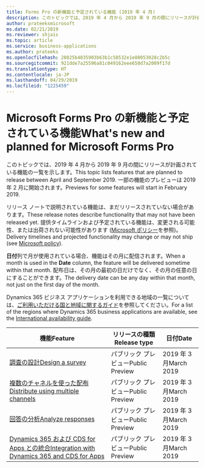 ```yaml
---
title: Forms Pro の新機能と予定されている機能 (2019 年 4 月)
description: このトピックでは、2019 年 4 月から 2019 年 9 月の間にリリースが計画されている機能の一覧を示します。
author: prateeksmicrosoft
ms.date: 02/21/2019
ms.reviewer: shjais
ms.topic: article
ms.service: business-applications
ms.author: prateeks
ms.openlocfilehash: 28025b4835903b63b1c58532e1e88053028c2b5c
ms.sourcegitcommit: 921dde7a25596a81c049162eee650d7a2009f17d
ms.translationtype: HT
ms.contentlocale: ja-JP
ms.lasthandoff: 04/29/2019
ms.locfileid: "1225459"
---
```

#  <a name="whats-new-and-planned-for-microsoft-forms-pro"></a><span data-ttu-id="abda0-103">Microsoft Forms Pro の新機能と予定されている機能</span><span class="sxs-lookup"><span data-stu-id="abda0-103">What's new and planned for Microsoft Forms Pro</span></span> 



<span data-ttu-id="abda0-104">このトピックでは、2019 年 4 月から 2019 年 9 月の間にリリースが計画されている機能の一覧を示します。</span><span class="sxs-lookup"><span data-stu-id="abda0-104">This topic lists features that are planned to release between April and September 2019.</span></span> <span data-ttu-id="abda0-105">一部の機能のプレビューは 2019 年 2 月に開始されます。</span><span class="sxs-lookup"><span data-stu-id="abda0-105">Previews for some features will start in February 2019.</span></span>

<span data-ttu-id="abda0-106">リリース ノートで説明されている機能は、まだリリースされていない場合があります。</span><span class="sxs-lookup"><span data-stu-id="abda0-106">These release notes describe functionality that may not have been released yet.</span></span> <span data-ttu-id="abda0-107">提供タイムラインおよび予定されている機能は、変更される可能性、または出荷されない可能性があります ([Microsoft ポリシー](https://go.microsoft.com/fwlink/p/?linkid=2007332)を参照)。</span><span class="sxs-lookup"><span data-stu-id="abda0-107">Delivery timelines and projected functionality may change or may not ship (see [Microsoft policy](https://go.microsoft.com/fwlink/p/?linkid=2007332)).</span></span>

<span data-ttu-id="abda0-108">**日付**列で月が使用されている場合、機能はその月に配信されます。</span><span class="sxs-lookup"><span data-stu-id="abda0-108">When a month is used in the **Date** column, the feature will be delivered sometime within that month.</span></span> <span data-ttu-id="abda0-109">配布日は、その月の最初の日だけでなく、その月の任意の日にすることができます。</span><span class="sxs-lookup"><span data-stu-id="abda0-109">The delivery date can be any day within that month, not just on the first day of the month.</span></span>

<span data-ttu-id="abda0-110">Dynamics 365 ビジネス アプリケーションを利用できる地域の一覧については、[ご利用いただける国と地域に関するガイド](https://aka.ms/dynamics_365_international_availability_deck)を参照してください。</span><span class="sxs-lookup"><span data-stu-id="abda0-110">For a list of the regions where Dynamics 365 business applications are available, see the [International availability guide](https://aka.ms/dynamics_365_international_availability_deck).</span></span>



| <span data-ttu-id="abda0-111">機能</span><span class="sxs-lookup"><span data-stu-id="abda0-111">Feature</span></span>                      | <span data-ttu-id="abda0-112">リリースの種類</span><span class="sxs-lookup"><span data-stu-id="abda0-112">Release type</span></span>         | <span data-ttu-id="abda0-113">日付</span><span class="sxs-lookup"><span data-stu-id="abda0-113">Date</span></span> |
|------------------------------|----------------------|----------------------|
| [<span data-ttu-id="abda0-114">調査の設計</span><span class="sxs-lookup"><span data-stu-id="abda0-114">Design a survey</span></span>](intelligent-designer.md)| <span data-ttu-id="abda0-115">パブリック プレビュー</span><span class="sxs-lookup"><span data-stu-id="abda0-115">Public Preview</span></span> | <span data-ttu-id="abda0-116">2019 年 3 月</span><span class="sxs-lookup"><span data-stu-id="abda0-116">March 2019</span></span>|
| [<span data-ttu-id="abda0-117">複数のチャネルを使った配布</span><span class="sxs-lookup"><span data-stu-id="abda0-117">Distribute using multiple channels</span></span>](distribute-using-multiple-channels.md)| <span data-ttu-id="abda0-118">パブリック プレビュー</span><span class="sxs-lookup"><span data-stu-id="abda0-118">Public Preview</span></span> | <span data-ttu-id="abda0-119">2019 年 3 月</span><span class="sxs-lookup"><span data-stu-id="abda0-119">March 2019</span></span>|
| [<span data-ttu-id="abda0-120">回答の分析</span><span class="sxs-lookup"><span data-stu-id="abda0-120">Analyze responses</span></span>](intelligent-survey-response-analysis.md)|<span data-ttu-id="abda0-121">パブリック プレビュー</span><span class="sxs-lookup"><span data-stu-id="abda0-121">Public Preview</span></span>| <span data-ttu-id="abda0-122">2019 年 3 月</span><span class="sxs-lookup"><span data-stu-id="abda0-122">March 2019</span></span>|
| [<span data-ttu-id="abda0-123">Dynamics 365 および CDS for Apps との統合</span><span class="sxs-lookup"><span data-stu-id="abda0-123">Integration with Dynamics 365 and CDS for Apps</span></span>](deep-integration-dynamics-platform.md)|<span data-ttu-id="abda0-124">パブリック プレビュー</span><span class="sxs-lookup"><span data-stu-id="abda0-124">Public Preview</span></span> | <span data-ttu-id="abda0-125">2019 年 3 月</span><span class="sxs-lookup"><span data-stu-id="abda0-125">March 2019</span></span>|
